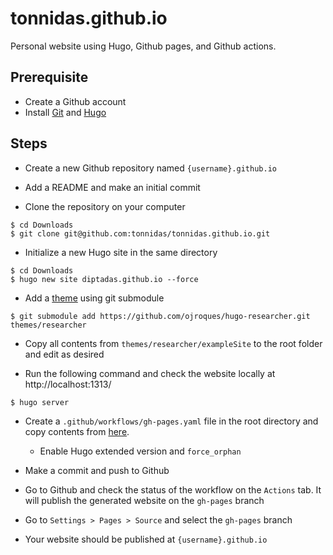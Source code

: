 # tonnidas.github.io

Personal website using Hugo, Github pages, and Github actions.

## Prerequisite

- Create a Github account
- Install [Git](https://git-scm.com/book/en/v2/Getting-Started-Installing-Git) and [Hugo](https://gohugo.io/getting-started/installing/)

## Steps

- Create a new Github repository named `{username}.github.io`

- Add a README and make an initial commit

- Clone the repository on your computer

```
$ cd Downloads
$ git clone git@github.com:tonnidas/tonnidas.github.io.git
```

- Initialize a new Hugo site in the same directory

```
$ cd Downloads
$ hugo new site diptadas.github.io --force
```

- Add a [theme](https://themes.gohugo.io/) using git submodule

```
$ git submodule add https://github.com/ojroques/hugo-researcher.git themes/researcher
```

- Copy all contents from `themes/researcher/exampleSite` to the root folder and edit as desired

- Run the following command and check the website locally at http://localhost:1313/

```
$ hugo server
```

- Create a `.github/workflows/gh-pages.yaml` file in the root directory and copy contents from [here](https://gohugo.io/hosting-and-deployment/hosting-on-github/).

    - Enable Hugo extended version and `force_orphan`

- Make a commit and push to Github

- Go to Github and check the status of the workflow on the `Actions` tab. It will publish the generated website on the `gh-pages` branch

- Go to `Settings > Pages > Source` and select the `gh-pages` branch

- Your website should be published at `{username}.github.io`
